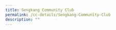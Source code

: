 ```yaml
---
title: Sengkang Community Club
permalink: /cc-details/Sengkang-Community-Club
description: ""
---
```



